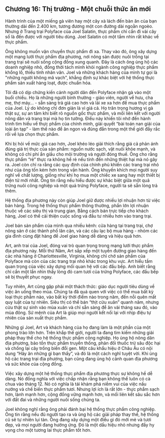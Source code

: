 ## Chương 16: Thị trường - Một chuỗi thức ăn mới

Hành trình của một miếng gà viên hay một cây xà lách đến bàn ăn của bạn thường dài đến 2.400 km, tương đương một con đường dài ngoằn ngoèo. Nhưng ở Trang trại Polyface của Joel Salatin, thực phẩm chỉ cần đi vài cây số là đến được với người tiêu dùng. Joel Salatin có một tầm nhìn rất khác về thực phẩm.

Ông không muốn vận chuyển thực phẩm đi xa. Thay vào đó, ông xây dựng một mạng lưới thực phẩm địa phương, nơi nông sản được nuôi trồng tại trang trại sẽ nuôi sống cộng đồng xung quanh.  Đây là cách ông ủng hộ các doanh nghiệp nhỏ, đồng thời tách mình khỏi ngành công nghiệp thực phẩm khổng lồ, thiếu tính nhân văn.  Joel và những khách hàng của mình tự gọi là "những người không mã vạch",  khẳng định sự khác biệt với hệ thống thực phẩm sản xuất hàng loạt, được chuẩn hóa.

Tôi đã có dịp chứng kiến cảnh người dân đến Polyface nhận gà vào một buổi chiều. Họ là những người bình thường - giáo viên, người về hưu, cha mẹ, thợ máy... - sẵn sàng trả giá cao hơn và lái xe xa hơn để mua thực phẩm của Joel. Lý do không chỉ đơn giản là vì giá cả. Họ trân trọng hương vị gà thật sự, sự an tâm khi biết rõ nguồn gốc thực phẩm, và mối liên kết với người nông dân và trang trại mà họ tin tưởng. Điều này khiến tôi nhớ đến hành trình tìm hiểu về thực phẩm của chính mình,  giải quyết “bài toán nan giải của loài ăn tạp” - làm thế nào để ăn ngon và đúng đắn trong một thế giới đầy rắc rối về lựa chọn thực phẩm.

Khi bị hỏi về mức giá cao hơn, Joel khéo léo giải thích rằng giá cả phản ánh đúng giá trị thực của sản phẩm: nguồn nước sạch, vật nuôi khỏe mạnh, và không có chi phí ẩn giấu cho môi trường và người đóng thuế. Ông cho rằng thực phẩm “rẻ” thực ra không hề rẻ nếu tính đến những thiệt hại mà nó gây ra. Joel còn chỉ ra rằng các quy định của chính phủ khiến các trang trại nhỏ như của ông tốn kém hơn trong vận hành. Ông khuyến khích mọi người suy nghĩ về chất lượng, giống như khi họ mua một chiếc xe sang hay một thiết bị điện tử mới nhất.  Ông tin rằng nếu hiểu được sự khác biệt giữa một quả trứng nuôi công nghiệp và một quả trứng Polyface, người ta sẽ sẵn lòng trả thêm.

Hệ thống địa phương này còn giúp Joel giữ được nhiều lợi nhuận hơn từ việc bán hàng. Trong hệ thống thực phẩm thông thường, phần lớn lợi nhuận thuộc về các siêu thị và trung gian. Bằng cách bán trực tiếp cho khách hàng, Joel có thể cải thiện cuộc sống và đầu tư nhiều hơn vào trang trại.

Joel bán sản phẩm của mình qua nhiều kênh: cửa hàng tại trang trại, chợ nông sản ở các thành phố lân cận, và các câu lạc bộ mua hàng -  nhóm các gia đình cùng đặt hàng để Joel giao hàng dễ dàng và hiệu quả hơn.

Art, anh trai của Joel, đóng vai trò quan trọng trong mạng lưới thực phẩm địa phương này. Mỗi thứ Năm, Art sắp xếp một tuyến đường giao hàng đến các nhà hàng ở Charlottesville, Virginia, không chỉ chở sản phẩm của Polyface mà còn của các trang trại nhỏ khác trong khu vực. Art hiểu tầm quan trọng của việc xây dựng mối quan hệ với các đầu bếp. Anh biết rằng chỉ cần một lần nhìn thấy lòng đỏ cam tươi của trứng Polyface, các đầu bếp sẽ bị thuyết phục ngay.

Tuy nhiên, Art cũng gặp phải một thách thức: giáo dục người tiêu dùng về việc ăn uống theo mùa.  Chúng ta đã quá quen với việc có thể mua bất kỳ loại thực phẩm nào, vào bất kỳ thời điểm nào trong năm, đến nỗi quên mất quy luật của tự nhiên. Siêu thị có thể bán “thịt cừu xuân” quanh năm, nhưng cừu thật sự sinh vào mùa xuân và chỉ sẵn sàng để ăn vài tháng sau đó, vào mùa đông. Sứ mệnh của Art là giúp mọi người kết nối lại với nhịp điệu tự nhiên của sản xuất thực phẩm.

Những gì Joel, Art và khách hàng của họ đang làm là một phần của một phong trào lớn hơn. Trên khắp thế giới, người ta đang tìm kiếm những giải pháp thay thế cho hệ thống thực phẩm công nghiệp. Họ ủng hộ nông dân địa phương, bảo tồn thực phẩm truyền thống, phản đối thuốc trừ sâu độc hại và chống lại cây trồng biến đổi gen.  Một câu khẩu hiệu ở Châu Âu có nội dung “Hãy ăn những gì bạn thấy”, và đó là một cách nghĩ tuyệt vời. Khi ủng hộ các trang trại địa phương, bạn cũng đang ủng hộ cảnh quan địa phương và sức khỏe của cộng đồng.

Việc xây dựng một hệ thống thực phẩm địa phương thực sự không hề dễ dàng. Nó đồng nghĩa với việc chấp nhận rằng bạn không thể luôn có cà chua vào tháng 12.  Nó có nghĩa là tái khám phá niềm vui của việc nấu nướng và chế biến thực phẩm tươi. Nhưng lợi ích là rất lớn - thực phẩm sạch hơn, lành mạnh hơn, cộng đồng vững mạnh hơn, và mối liên kết sâu sắc hơn với đất đai và những người nuôi sống chúng ta.

Joel không nghĩ rằng ông phải đánh bại hệ thống thực phẩm công nghiệp. Ông tin rằng nếu đủ người tạo ra và ủng hộ các giải pháp thay thế, hệ thống cũ sẽ tự nhiên lụi tàn. Ông đang xây dựng một điều gì đó mới mẻ và tươi đẹp, và mọi người đang hưởng ứng. Đó là một dấu hiệu nhỏ nhưng đầy hy vọng cho một tương lai thực phẩm tốt hơn.
